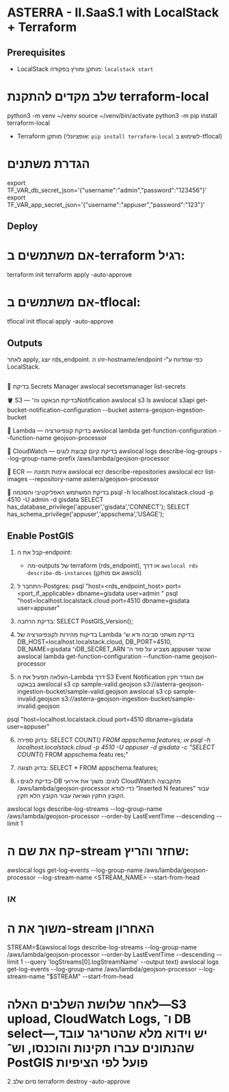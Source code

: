 # ASTERRA - II.SaaS.1 with LocalStack + Terraform

## Prerequisites
- LocalStack מותקן ומורץ בפקודה: `localstack start`

# שלב מקדים להתקנת terraform-local
python3 -m venv ~/venv
source ~/venv/bin/activate
python3 -m pip install terraform-local

- Terraform מותקן (אופציונלי: `pip install terraform-local` לשימוש ב-tflocal)


# הגדרת משתנים
export TF_VAR_db_secret_json='{"username":"admin","password":"123456"}'
export TF_VAR_app_secret_json='{"username":"appuser","password":"123"}'



## Deploy
# אם משתמשים ב-terraform רגיל:
 terraform init
 terraform apply -auto-approve


# אם משתמשים ב-tflocal:
 tflocal init
 tflocal apply -auto-approve

## Outputs
לאחר apply, יוצג rds_endpoint. זהו ה-hostname/endpoint כפי שמדווח ע"י LocalStack.

##
🧩 בדיקת Secrets Manager
awslocal secretsmanager list-secrets

🪣 S3 — בדיקת הבאקט וה־Notification
awslocal s3 ls
awslocal s3api get-bucket-notification-configuration --bucket asterra-geojson-ingestion-bucket

🧠 Lambda — בדיקת קונפיגורציה
awslocal lambda get-function-configuration --function-name geojson-processor

🧾 CloudWatch — בדיקת קיום קבוצת לוגים
awslocal logs describe-log-groups --log-group-name-prefix /aws/lambda/geojson-processor

🧰 ECR — אימות תמונה
awslocal ecr describe-repositories
awslocal ecr list-images --repository-name asterra/geojson-processor

👤 בדיקת המשתמש האפליקטיבי והסכמה
psql -h localhost.localstack.cloud -p 4510 -U admin -d gisdata
SELECT has_database_privilege('appuser','gisdata','CONNECT');
SELECT has_schema_privilege('appuser','appschema','USAGE');



##



## Enable PostGIS
1. קבל את ה-endpoint: 
   - מה-outputs של terraform (rds_endpoint), או דרך `awslocal rds describe-db-instances` (אם מותקן awscli)
2. התחבר ל-Postgres:
   psql "host=<rds_endpoint_host> port=<port_if_applicable> dbname=gisdata user=admin "
   psql "host=localhost.localstack.cloud port=4510 dbname=gisdata user=appuser"

3. בדיקת הרחבה:
   SELECT PostGIS_Version();

4. בדיקות מהירות לקונפיגורציה של Lambda
בדיקת משתני סביבה
ודא ש־ DB_HOST=localhost.localstack.cloud, DB_PORT=4510, DB_NAME=gisdata ו־DB_SECRET_ARN מצביע על סוד ה־ appuser שנוצר
awslocal lambda get-function-configuration --function-name geojson-processor


5. העלאה תפעיל את ה-Lambda דרך S3 Event Notification אם הוגדר תקין בבאקט
awslocal s3 cp sample-valid.geojson   s3://asterra-geojson-ingestion-bucket/sample-valid.geojson
awslocal s3 cp sample-invalid.geojson s3://asterra-geojson-ingestion-bucket/sample-invalid.geojson


psql "host=localhost.localstack.cloud port=4510 dbname=gisdata user=appuser"

6. בדוק ספירה:
SELECT COUNT(*) FROM appschema.features;
או
psql -h localhost.localstack.cloud -p 4510 -U appuser -d gisdata -c "SELECT COUNT(*) FROM appschema.featu
res;"


7. בדוק תצוגה:
SELECT * FROM appschema.features;

8. בדיקת לוגים ו-DB
לוגים: משוך את אירועי CloudWatch מהקבוצה /aws/lambda/geojson-processor כדי לוודא “Inserted N features” עבור הקובץ התקין ושגיאה עבור הקובץ הלא תקין.

awslocal logs describe-log-streams --log-group-name /aws/lambda/geojson-processor --order-by LastEventTime --descending --limit 1
# קח את שם ה-stream שחזר והריץ:
awslocal logs get-log-events --log-group-name /aws/lambda/geojson-processor --log-stream-name <STREAM_NAME> --start-from-head
## או
# משוך את ה-stream האחרון
STREAM=$(awslocal logs describe-log-streams --log-group-name /aws/lambda/geojson-processor --order-by LastEventTime --descending --limit 1 --query 'logStreams[0].logStreamName' --output text)
awslocal logs get-log-events --log-group-name /aws/lambda/geojson-processor --log-stream-name "$STREAM" --start-from-head


###
# לאחר שלושת השלבים האלה—S3 upload, CloudWatch Logs, ו־ DB select—יש וידוא מלא שהטריגר עובד, שהנתונים עברו תקינות והוכנסו, וש־ PostGIS פועל לפי הציפיות


סיום שלב 2 
terraform destroy -auto-approve


